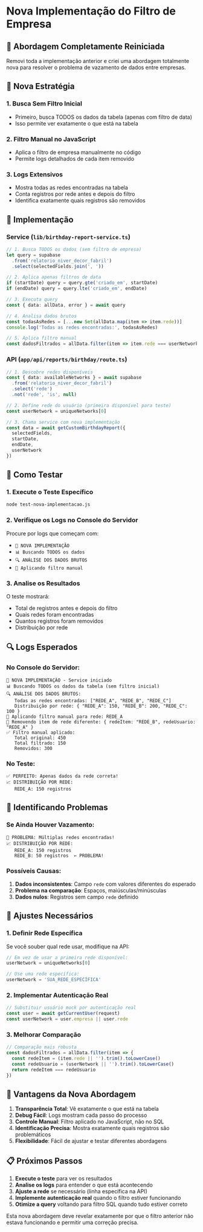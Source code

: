 # Nova Implementação do Filtro de Empresa

## 🔄 Abordagem Completamente Reiniciada

Removi toda a implementação anterior e criei uma abordagem totalmente nova para resolver o problema de vazamento de dados entre empresas.

## 🎯 Nova Estratégia

### 1. **Busca Sem Filtro Inicial**
- Primeiro, busca TODOS os dados da tabela (apenas com filtro de data)
- Isso permite ver exatamente o que está na tabela

### 2. **Filtro Manual no JavaScript**
- Aplica o filtro de empresa manualmente no código
- Permite logs detalhados de cada item removido

### 3. **Logs Extensivos**
- Mostra todas as redes encontradas na tabela
- Conta registros por rede antes e depois do filtro
- Identifica exatamente quais registros são removidos

## 🔧 Implementação

### Service (`lib/birthday-report-service.ts`)
```typescript
// 1. Busca TODOS os dados (sem filtro de empresa)
let query = supabase
  .from('relatorio_niver_decor_fabril')
  .select(selectedFields.join(', '))

// 2. Aplica apenas filtros de data
if (startDate) query = query.gte('criado_em', startDate)
if (endDate) query = query.lte('criado_em', endDate)

// 3. Executa query
const { data: allData, error } = await query

// 4. Analisa dados brutos
const todasAsRedes = [...new Set(allData.map(item => item.rede))]
console.log('Todas as redes encontradas:', todasAsRedes)

// 5. Aplica filtro manual
const dadosFiltrados = allData.filter(item => item.rede === userNetwork)
```

### API (`app/api/reports/birthday/route.ts`)
```typescript
// 1. Descobre redes disponíveis
const { data: availableNetworks } = await supabase
  .from('relatorio_niver_decor_fabril')
  .select('rede')
  .not('rede', 'is', null)

// 2. Define rede do usuário (primeira disponível para teste)
const userNetwork = uniqueNetworks[0]

// 3. Chama service com nova implementação
const data = await getCustomBirthdayReport({
  selectedFields,
  startDate,
  endDate,
  userNetwork
})
```

## 🧪 Como Testar

### 1. Execute o Teste Específico
```bash
node test-nova-implementacao.js
```

### 2. Verifique os Logs no Console do Servidor
Procure por logs que começam com:
- `🔄 NOVA IMPLEMENTAÇÃO`
- `📊 Buscando TODOS os dados`
- `🔍 ANÁLISE DOS DADOS BRUTOS`
- `🎯 Aplicando filtro manual`

### 3. Analise os Resultados
O teste mostrará:
- Total de registros antes e depois do filtro
- Quais redes foram encontradas
- Quantos registros foram removidos
- Distribuição por rede

## 🔍 Logs Esperados

### No Console do Servidor:
```
🔄 NOVA IMPLEMENTAÇÃO - Service iniciado
📊 Buscando TODOS os dados da tabela (sem filtro inicial)
🔍 ANÁLISE DOS DADOS BRUTOS:
   Todas as redes encontradas: ["REDE_A", "REDE_B", "REDE_C"]
   Distribuição por rede: { "REDE_A": 150, "REDE_B": 200, "REDE_C": 100 }
🎯 Aplicando filtro manual para rede: REDE_A
🚫 Removendo item de rede diferente: { redeItem: "REDE_B", redeUsuario: "REDE_A" }
✅ Filtro manual aplicado:
   Total original: 450
   Total filtrado: 150
   Removidos: 300
```

### No Teste:
```
✅ PERFEITO: Apenas dados da rede correta!
📈 DISTRIBUIÇÃO POR REDE:
   REDE_A: 150 registros
```

## 🚨 Identificando Problemas

### Se Ainda Houver Vazamento:
```
🚨 PROBLEMA: Múltiplas redes encontradas!
📈 DISTRIBUIÇÃO POR REDE:
   REDE_A: 150 registros
   REDE_B: 50 registros  ← PROBLEMA!
```

### Possíveis Causas:
1. **Dados inconsistentes**: Campo `rede` com valores diferentes do esperado
2. **Problema na comparação**: Espaços, maiúsculas/minúsculas
3. **Dados nulos**: Registros sem campo `rede` definido

## 🔧 Ajustes Necessários

### 1. Definir Rede Específica
Se você souber qual rede usar, modifique na API:
```typescript
// Em vez de usar a primeira rede disponível:
userNetwork = uniqueNetworks[0]

// Use uma rede específica:
userNetwork = 'SUA_REDE_ESPECÍFICA'
```

### 2. Implementar Autenticação Real
```typescript
// Substituir usuário mock por autenticação real
const user = await getCurrentUser(request)
const userNetwork = user.empresa || user.rede
```

### 3. Melhorar Comparação
```typescript
// Comparação mais robusta
const dadosFiltrados = allData.filter(item => {
  const redeItem = (item.rede || '').trim().toLowerCase()
  const redeUsuario = (userNetwork || '').trim().toLowerCase()
  return redeItem === redeUsuario
})
```

## 🎯 Vantagens da Nova Abordagem

1. **Transparência Total**: Vê exatamente o que está na tabela
2. **Debug Fácil**: Logs mostram cada passo do processo
3. **Controle Manual**: Filtro aplicado no JavaScript, não no SQL
4. **Identificação Precisa**: Mostra exatamente quais registros são problemáticos
5. **Flexibilidade**: Fácil de ajustar e testar diferentes abordagens

## 📋 Próximos Passos

1. **Execute o teste** para ver os resultados
2. **Analise os logs** para entender o que está acontecendo
3. **Ajuste a rede** se necessário (linha específica na API)
4. **Implemente autenticação real** quando o filtro estiver funcionando
5. **Otimize a query** voltando para filtro SQL quando tudo estiver correto

Esta nova abordagem deve revelar exatamente por que o filtro anterior não estava funcionando e permitir uma correção precisa.